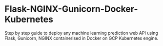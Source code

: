 # Flask-NGINX-Gunicorn-Docker-Kubernetes
Step by step guide to deploy any machine learning prediction web API using Flask, Gunicorn, NGINX containerised in Docker on GCP Kubernetes engine.

